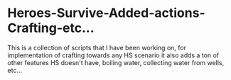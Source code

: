 # Heroes-Survive-Added-actions-Crafting-etc...
This is a collection of scripts that I have been working on, for implementation of crafting towards any HS scenario it also adds a ton of other features HS doesn't have, boiling water, collecting water from wells, etc...

